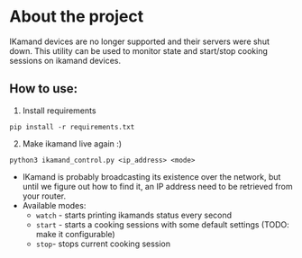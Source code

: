 # About the project

IKamand devices are no longer supported and their servers were shut down. This utility can be used to monitor state and start/stop cooking sessions on ikamand devices.

## How to use:

1) Install requirements

`pip install -r requirements.txt`


2) Make ikamand live again :)

`python3 ikamand_control.py <ip_address> <mode>`
- IKamand is probably broadcasting its existence over the network, but until we figure out how to find it, an IP address need to be retrieved from your router.
- Available modes:
  - `watch` - starts printing ikamands status every second
  - `start` - starts a cooking sessions with some default settings (TODO: make it configurable)
  - `stop`- stops current cooking session
